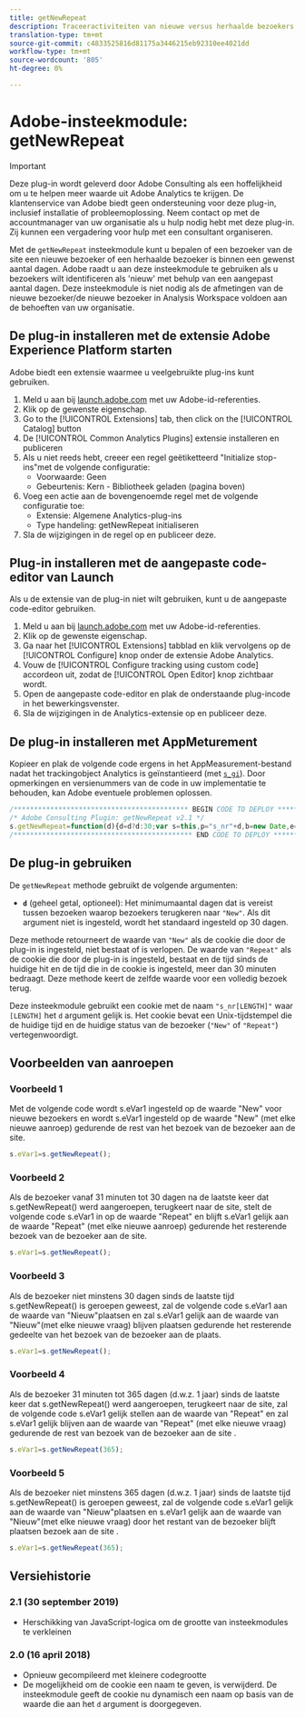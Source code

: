 ```yaml
---
title: getNewRepeat
description: Traceeractiviteiten van nieuwe versus herhaalde bezoekers.
translation-type: tm+mt
source-git-commit: c4833525816d81175a3446215eb92310ee4021dd
workflow-type: tm+mt
source-wordcount: '805'
ht-degree: 0%

---
```



# Adobe-insteekmodule: getNewRepeat

>[!IMPORTANT]
>
>Deze plug-in wordt geleverd door Adobe Consulting als een hoffelijkheid om u te helpen meer waarde uit Adobe Analytics te krijgen. De klantenservice van Adobe biedt geen ondersteuning voor deze plug-in, inclusief installatie of probleemoplossing. Neem contact op met de accountmanager van uw organisatie als u hulp nodig hebt met deze plug-in. Zij kunnen een vergadering voor hulp met een consultant organiseren.

Met de `getNewRepeat` insteekmodule kunt u bepalen of een bezoeker van de site een nieuwe bezoeker of een herhaalde bezoeker is binnen een gewenst aantal dagen. Adobe raadt u aan deze insteekmodule te gebruiken als u bezoekers wilt identificeren als &#39;nieuw&#39; met behulp van een aangepast aantal dagen. Deze insteekmodule is niet nodig als de afmetingen van de nieuwe bezoeker/de nieuwe bezoeker in Analysis Workspace voldoen aan de behoeften van uw organisatie.

## De plug-in installeren met de extensie Adobe Experience Platform starten

Adobe biedt een extensie waarmee u veelgebruikte plug-ins kunt gebruiken.

1. Meld u aan bij [launch.adobe.com](https://launch.adobe.com) met uw Adobe-id-referenties.
1. Klik op de gewenste eigenschap.
1. Go to the [!UICONTROL Extensions] tab, then click on the [!UICONTROL Catalog] button
1. De [!UICONTROL Common Analytics Plugins] extensie installeren en publiceren
1. Als u niet reeds hebt, creeer een regel geëtiketteerd &quot;Initialize stop-ins&quot;met de volgende configuratie:
   * Voorwaarde: Geen
   * Gebeurtenis: Kern - Bibliotheek geladen (pagina boven)
1. Voeg een actie aan de bovengenoemde regel met de volgende configuratie toe:
   * Extensie: Algemene Analytics-plug-ins
   * Type handeling: getNewRepeat initialiseren
1. Sla de wijzigingen in de regel op en publiceer deze.

## Plug-in installeren met de aangepaste code-editor van Launch

Als u de extensie van de plug-in niet wilt gebruiken, kunt u de aangepaste code-editor gebruiken.

1. Meld u aan bij [launch.adobe.com](https://launch.adobe.com) met uw Adobe-id-referenties.
1. Klik op de gewenste eigenschap.
1. Ga naar het [!UICONTROL Extensions] tabblad en klik vervolgens op de [!UICONTROL Configure] knop onder de extensie Adobe Analytics.
1. Vouw de [!UICONTROL Configure tracking using custom code] accordeon uit, zodat de [!UICONTROL Open Editor] knop zichtbaar wordt.
1. Open de aangepaste code-editor en plak de onderstaande plug-incode in het bewerkingsvenster.
1. Sla de wijzigingen in de Analytics-extensie op en publiceer deze.

## De plug-in installeren met AppMeturement

Kopieer en plak de volgende code ergens in het AppMeasurement-bestand nadat het trackingobject Analytics is geïnstantieerd (met [`s_gi`](../functions/s-gi.md)). Door opmerkingen en versienummers van de code in uw implementatie te behouden, kan Adobe eventuele problemen oplossen.

```js
/******************************************* BEGIN CODE TO DEPLOY *******************************************/
/* Adobe Consulting Plugin: getNewRepeat v2.1 */
s.getNewRepeat=function(d){d=d?d:30;var s=this,p="s_nr"+d,b=new Date,e=s.c_r(p),f=e.split("-"),c=b.getTime();b.setTime(c+864E5*d); if(""===e||18E4>c-f[0]&&"New"===f[1])return s.c_w(p,c+"-New",b),"New";s.c_w(p,c+"-Repeat",b);return"Repeat"};
/******************************************** END CODE TO DEPLOY ********************************************/
```

## De plug-in gebruiken

De `getNewRepeat` methode gebruikt de volgende argumenten:

* **`d`** (geheel getal, optioneel): Het minimumaantal dagen dat is vereist tussen bezoeken waarop bezoekers terugkeren naar `"New"`. Als dit argument niet is ingesteld, wordt het standaard ingesteld op 30 dagen.

Deze methode retourneert de waarde van `"New"` als de cookie die door de plug-in is ingesteld, niet bestaat of is verlopen. De waarde van `"Repeat"` als de cookie die door de plug-in is ingesteld, bestaat en de tijd sinds de huidige hit en de tijd die in de cookie is ingesteld, meer dan 30 minuten bedraagt. Deze methode keert de zelfde waarde voor een volledig bezoek terug.

Deze insteekmodule gebruikt een cookie met de naam `"s_nr[LENGTH]"` waar `[LENGTH]` het `d` argument gelijk is. Het cookie bevat een Unix-tijdstempel die de huidige tijd en de huidige status van de bezoeker (`"New"` of `"Repeat"`) vertegenwoordigt.

## Voorbeelden van aanroepen

### Voorbeeld 1

Met de volgende code wordt s.eVar1 ingesteld op de waarde &quot;New&quot; voor nieuwe bezoekers en wordt s.eVar1 ingesteld op de waarde &quot;New&quot; (met elke nieuwe aanroep) gedurende de rest van het bezoek van de bezoeker aan de site.

```js
s.eVar1=s.getNewRepeat();
```

### Voorbeeld 2

Als de bezoeker vanaf 31 minuten tot 30 dagen na de laatste keer dat s.getNewRepeat() werd aangeroepen, terugkeert naar de site, stelt de volgende code s.eVar1 in op de waarde &quot;Repeat&quot; en blijft s.eVar1 gelijk aan de waarde &quot;Repeat&quot; (met elke nieuwe aanroep) gedurende het resterende bezoek van de bezoeker aan de site.

```js
s.eVar1=s.getNewRepeat();
```

### Voorbeeld 3

Als de bezoeker niet minstens 30 dagen sinds de laatste tijd s.getNewRepeat() is geroepen geweest, zal de volgende code s.eVar1 aan de waarde van &quot;Nieuw&quot;plaatsen en zal s.eVar1 gelijk aan de waarde van &quot;Nieuw&quot;(met elke nieuwe vraag) blijven plaatsen gedurende het resterende gedeelte van het bezoek van de bezoeker aan de plaats.

```js
s.eVar1=s.getNewRepeat();
```

### Voorbeeld 4

Als de bezoeker 31 minuten tot 365 dagen (d.w.z. 1 jaar) sinds de laatste keer dat s.getNewRepeat() werd aangeroepen, terugkeert naar de site, zal de volgende code s.eVar1 gelijk stellen aan de waarde van &quot;Repeat&quot; en zal s.eVar1 gelijk blijven aan de waarde van &quot;Repeat&quot; (met elke nieuwe vraag) gedurende de rest van bezoek van de bezoeker aan de site .

```js
s.eVar1=s.getNewRepeat(365);
```

### Voorbeeld 5

Als de bezoeker niet minstens 365 dagen (d.w.z. 1 jaar) sinds de laatste tijd s.getNewRepeat() is geroepen geweest, zal de volgende code s.eVar1 gelijk aan de waarde van &quot;Nieuw&quot;plaatsen en s.eVar1 gelijk aan de waarde van &quot;Nieuw&quot;(met elke nieuwe vraag) door het restant van de bezoeker blijft plaatsen bezoek aan de site .

```js
s.eVar1=s.getNewRepeat(365);
```

## Versiehistorie

### 2.1 (30 september 2019)

* Herschikking van JavaScript-logica om de grootte van insteekmodules te verkleinen

### 2.0 (16 april 2018)

* Opnieuw gecompileerd met kleinere codegrootte
* De mogelijkheid om de cookie een naam te geven, is verwijderd. De insteekmodule geeft de cookie nu dynamisch een naam op basis van de waarde die aan het `d` argument is doorgegeven.
